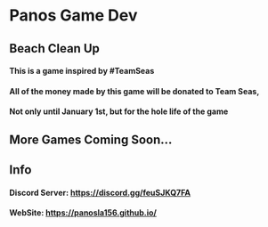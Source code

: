 # Panos Game Dev


## Beach Clean Up
#### This is a game inspired by #TeamSeas
#### All of the money made by this game will be donated to Team Seas,
#### Not only until January 1st, but for the hole life of the game


## More Games Coming Soon...


## Info
#### Discord Server: https://discord.gg/feuSJKQ7FA
#### WebSite: https://panosla156.github.io/
